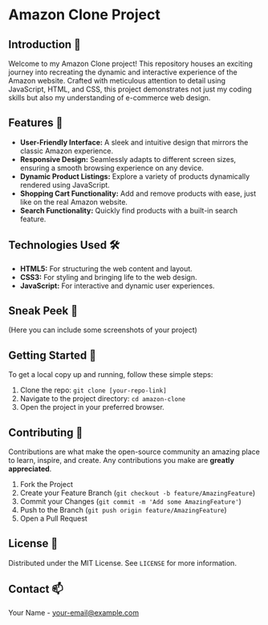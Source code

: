   <h1>Amazon Clone Project</h1>

  <section>
        <h2>Introduction 🚀</h2>
        <p>Welcome to my Amazon Clone project! This repository houses an exciting journey into recreating the dynamic and interactive experience of the Amazon website. Crafted with meticulous attention to detail using JavaScript, HTML, and CSS, this project demonstrates not just my coding skills but also my understanding of e-commerce web design.</p>
    </section>

  <section>
        <h2>Features 🌟</h2>
        <ul>
            <li><strong>User-Friendly Interface:</strong> A sleek and intuitive design that mirrors the classic Amazon experience.</li>
            <li><strong>Responsive Design:</strong> Seamlessly adapts to different screen sizes, ensuring a smooth browsing experience on any device.</li>
            <li><strong>Dynamic Product Listings:</strong> Explore a variety of products dynamically rendered using JavaScript.</li>
            <li><strong>Shopping Cart Functionality:</strong> Add and remove products with ease, just like on the real Amazon website.</li>
            <li><strong>Search Functionality:</strong> Quickly find products with a built-in search feature.</li>
        </ul>
    </section>

  <section>
        <h2>Technologies Used 🛠️</h2>
        <ul>
            <li><strong>HTML5:</strong> For structuring the web content and layout.</li>
            <li><strong>CSS3:</strong> For styling and bringing life to the web design.</li>
            <li><strong>JavaScript:</strong> For interactive and dynamic user experiences.</li>
        </ul>
    </section>

  <section>
        <h2>Sneak Peek 📸</h2>
        <p>(Here you can include some screenshots of your project)</p>
    </section>

  <section>
        <h2>Getting Started 🚀</h2>
        <p>To get a local copy up and running, follow these simple steps:</p>
        <ol>
            <li>Clone the repo: <code>git clone [your-repo-link]</code></li>
            <li>Navigate to the project directory: <code>cd amazon-clone</code></li>
            <li>Open the project in your preferred browser.</li>
        </ol>
    </section>

  <section>
        <h2>Contributing 🤝</h2>
        <p>Contributions are what make the open-source community an amazing place to learn, inspire, and create. Any contributions you make are <strong>greatly appreciated</strong>.</p>
        <ol>
            <li>Fork the Project</li>
            <li>Create your Feature Branch (<code>git checkout -b feature/AmazingFeature</code>)</li>
            <li>Commit your Changes (<code>git commit -m 'Add some AmazingFeature'</code>)</li>
            <li>Push to the Branch (<code>git push origin feature/AmazingFeature</code>)</li>
            <li>Open a Pull Request</li>
        </ol>
  </section>

  <section>
        <h2>License 📜</h2>
        <p>Distributed under the MIT License. See <code>LICENSE</code> for more information.</p>
    </section>

  <section>
        <h2>Contact 📫</h2>
        <p>Your Name - <a href="mailto:Akshat04Shrivastava@example.com">your-email@example.com</a></p>
    </section>
